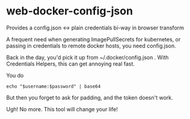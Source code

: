 # web-docker-config-json
Provides a config.json &lt;-> plain credentials bi-way in browser transform

A frequent need when generating ImagePullSecrets for kubernetes, or passing in credentials to remote docker hosts, you need config.json.

Back in the day, you'd pick it up from ~/.docker/config.json . With Credentials Helpers, this can get annoying real fast.

You do 
```
echo "$username:$password" | base64
```
But then you forget to ask for padding, and the token doesn't work.

Ugh! No more. This tool will change your life!
